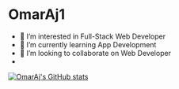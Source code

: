 ﻿# OmarAj1
* 👀 I’m interested in Full-Stack Web Developer
* 📱 I’m currently learning App Development
* 💞️ I’m looking to collaborate on Web Developer
* 
[![OmarAj's GitHub stats](https://github-readme-stats.vercel.app/api?username=OmarAj1)](https://github.com/anuraghazra/github-readme-stats)
